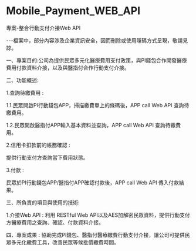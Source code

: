 # Mobile_Payment_WEB_API
專案-整合行動支付介接Web API

---檔案中，部分內容涉及企業資訊安全，因而刪除或使用隱碼方式呈現，敬請見諒。

一、專案目的:公司為提供民眾多元化醫療費用支付政策，與PI錢包合作開發醫療費用付款資料介接，以及與醫指付合作行動支付介接。

二、功能概述:

1.查詢待繳費用 : 
  
  1.1.民眾開啟PI行動錢包APP，掃描繳費單上的條碼後，APP call Web API 查詢待繳費用。
  
  1.2.民眾開啟醫指付APP輸入基本資料並查詢，APP call Web API 查詢待繳費用。 

2.信用卡扣款前的帳務確認 : 
  
  提供行動支付方查詢當下費用狀態。
  
3.付款 :

  民眾於PI行動錢包APP/醫指付APP確認付款後，APP call Web API 傳入付款結果。
  
三、所負責的項目與使用的技術:

1.介接Web API : 利用 RESTful Web API以及AES加解密民眾資料，提供行動支付方醫療費用之查詢、確認、付款資料介接。

四、專案成果 : 協助完成PI錢包、醫指付醫療繳費行動支付介接，讓公司可提供民眾多元化繳費工具，改善民眾等候批價繳費時間。
